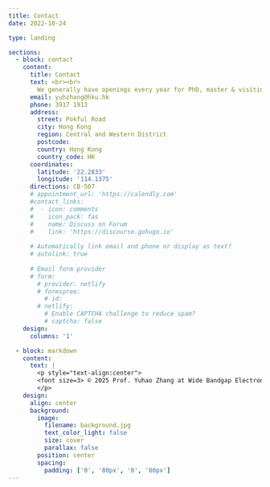 ```yaml
---
title: Contact
date: 2022-10-24

type: landing

sections:
  - block: contact
    content:
      title: Contact
      text: <br><br>
        We generally have openings every year for PhD, master & visiting scholars who have background in cleanroom fabrication, semiconductor device, processing technologies and power electronics circuit. Please contact us!
      email: yuhzhang@hku.hk
      phone: 3917 1913
      address:
        street: Pokful Road
        city: Hong Kong
        region: Central and Western District
        postcode: 
        country: Hong Kong
        country_code: HK
      coordinates:
        latitude: '22.2833'
        longitude: '114.1375'
      directions: CB-507
      # appointment_url: 'https://calendly.com'
      #contact_links:
      #  - icon: comments
      #    icon_pack: fas
      #    name: Discuss on Forum
      #    link: 'https://discourse.gohugo.io'
    
      # Automatically link email and phone or display as text?
      # autolink: true
    
      # Email form provider
      # form:
        # provider: netlify
        # formspree:
          # id:
        # netlify:
          # Enable CAPTCHA challenge to reduce spam?
          # captcha: false
    design:
      columns: '1'

  - block: markdown
    content:
      text: |
        <p style="text-align:center">
        <font size=3> © 2025 Prof. Yuhao Zhang at Wide Bandgap Electronics Group | Department of EEE | HKU | Built with <a href="https://creativecommons.org/licenses/by-nc-nd/4.0/" target="_blank" rel="noopener">CC BY NC ND 4.0</a> </font>
        </p>
    design:
      align: center
      background:
        image:
          filename: background.jpg
          text_color_light: false
          size: cover
          parallax: false
        position: center
        spacing:
          padding: ['0', '80px', '0', '80px']
---
```

